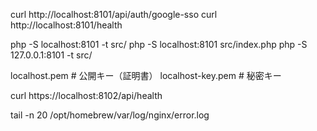 curl http://localhost:8101/api/auth/google-sso
curl http://localhost:8101/health

php -S localhost:8101 -t src/
php -S localhost:8101 src/index.php
php -S 127.0.0.1:8101 -t src/

localhost.pem # 公開キー（証明書）
localhost-key.pem # 秘密キー

curl https://localhost:8102/api/health

tail -n 20 /opt/homebrew/var/log/nginx/error.log
